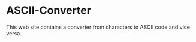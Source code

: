 # ASCII-Converter

This web site contains a converter from characters to ASCII code and vice versa.
